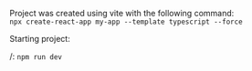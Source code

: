 Project was created using vite with the following command:  
`npx create-react-app my-app --template typescript --force`

Starting project:

/: `npm run dev`
